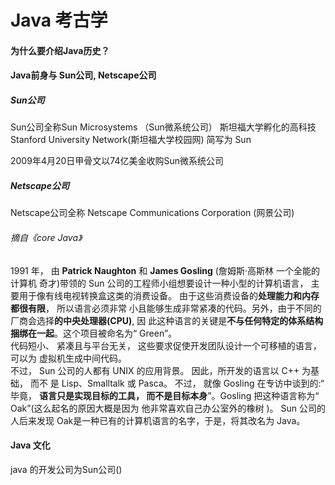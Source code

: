 # Java 考古学

#### 为什么要介绍Java历史？

#### Java前身与 Sun公司, Netscape公司

##### Sun公司

Sun公司全称Sun Microsystems （Sun微系统公司）
斯坦福大学孵化的高科技
Stanford University Network(斯坦福大学校园网) 简写为 Sun

2009年4月20日甲骨文以74亿美金收购Sun微系统公司
##### Netscape公司
Netscape公司全称 Netscape Communications Corporation (网景公司)
###### 摘自《core Java》

1991 年， 由 **Patrick Naughton** 和 **James Gosling** \(詹姆斯·高斯林 一个全能的计算机 奇才\)带领的 Sun 公司的工程师小组想要设计一种小型的计算机语言， 主要用于像有线电视转换盒这类的消费设备。 由于这些消费设备的**处理能力和内存都很有限**， 所以语言必须非常 小且能够生成非常紧凑的代码。另外，由于不同的厂商会选择**的中央处理器\(CPU\)**, 因 此这种语言的关键是**不与任何特定的体系结构捆绑在一起**。这个项目被命名为“ Green”。  
代码短小、 紧凑且与平台无关， 这些要求促使开发团队设计一个可移植的语言， 可以为 虚拟机生成中间代码。  
不过， Sun 公司的人都有 UNIX 的应用背景。 因此，所开发的语言以 C++ 为基础， 而不 是 Lisp、Smalltalk 或 Pasca。
不过， 就像 Gosling 在专访中谈到的:“ 毕竟， **语言只是实现目标的工具， 而不是目标本身**”。Gosling 把这种语言称为“ Oak”\(这么起名的原因大概是因为 他非常喜欢自己办公室外的橡树 \)。 Sun 公司的人后来发现 Oak是一种已有的计算机语言的名字，于是，将其改名为 Java。
#### Java 文化
java 的开发公司为Sun公司()

